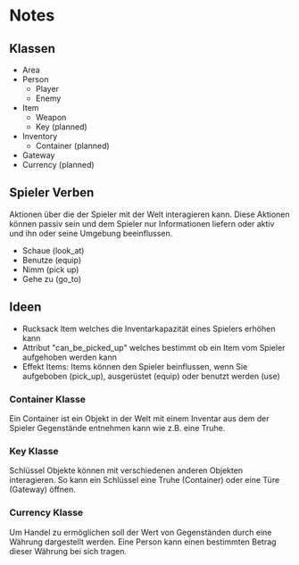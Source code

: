 # Notes

## Klassen

- Area
- Person
  - Player
  - Enemy
- Item
  - Weapon
  - Key (planned)
- Inventory
  - Container (planned)
- Gateway
- Currency (planned)

## Spieler Verben

Aktionen über die der Spieler mit der Welt interagieren kann. Diese Aktionen können passiv sein und dem Spieler nur Informationen liefern oder aktiv und ihn oder seine Umgebung beeinflussen.

- Schaue (look_at)
- Benutze (equip)
- Nimm (pick up)
- Gehe zu (go_to)

## Ideen

- Rucksack Item welches die Inventarkapazität eines Spielers erhöhen kann
- Attribut "can_be_picked_up" welches bestimmt ob ein Item vom Spieler aufgehoben werden kann
- Effekt Items: Items können den Spieler beinflussen, wenn Sie aufgeboben (pick_up), ausgerüstet (equip) oder benutzt werden (use)

### Container Klasse

Ein Container ist ein Objekt in der Welt mit einem Inventar aus dem der Spieler Gegenstände entnehmen kann wie z.B. eine Truhe.

### Key Klasse

Schlüssel Objekte können mit verschiedenen anderen Objekten interagieren. So kann ein Schlüssel eine Truhe (Container) oder eine Türe (Gateway) öffnen.

### Currency Klasse

Um Handel zu ermöglichen soll der Wert von Gegenständen durch eine Währung dargestellt werden. Eine Person kann einen bestimmten Betrag dieser Währung bei sich tragen.
